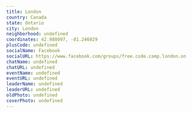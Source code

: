 ```yaml
---
title: London
country: Canada
state: Ontario
city: London
neighborhood: undefined
coordinates: 42.988097, -81.246029
plusCode: undefined
socialName: Facebook
socialURL: https://www.facebook.com/groups/free.code.camp.london.on
chatName: undefined
chatURL: undefined
eventName: undefined
eventURL: undefined
leaderName: undefined
leaderURL: undefined
oldPhoto: undefined
coverPhoto: undefined
---
```

